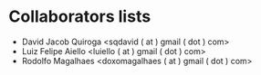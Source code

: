 # Collaborators lists

* David Jacob Quiroga <sqdavid ( at ) gmail ( dot ) com>
* Luiz Felipe Aiello <luiello ( at ) gmail ( dot ) com>
* Rodolfo Magalhaes <doxomagalhaes ( at ) gmail ( dot ) com>

